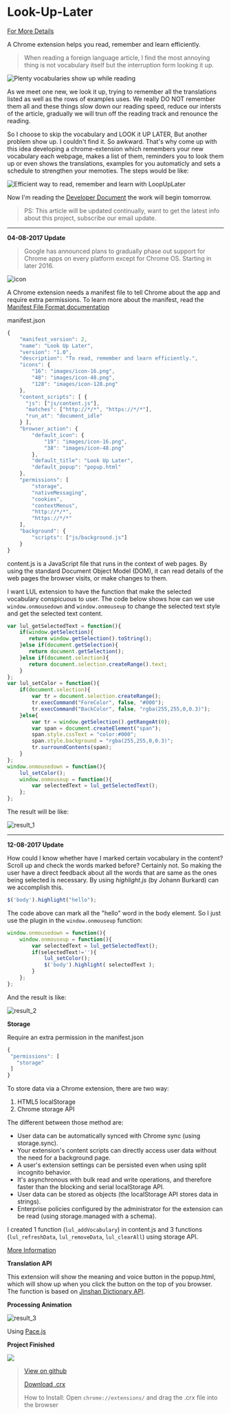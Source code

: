 # Look-Up-Later
[For More Details](https://blog.tan90.co/LookUpLaterDevelopingPlan)

A Chrome extension helps you read, remember and learn efficiently.

>When reading a foreign language article, I find the most annoying thing is not vocabulary itself but the interruption form looking it up.

![Plenty vocabularies show up while reading](https://ws3.sinaimg.cn/large/006tKfTcgy1fi6wsof81gj31kw0zjkeo.jpg)

As we meet one new, we look it up, trying to remember all the translations listed as well as the rows of examples uses. We really DO NOT remember them all and these things slow down our reading speed, reduce our intersts of the article, gradually we will trun off the reading track and renounce the reading.

So I choose to skip the vocabulary and LOOK it UP LATER, But another problem show up. I couldn't find it. So awkward. That's why come up with this idea developing a chrome-extension which remembers your new vocabulary each webpage, makes a list of them, reminders you to look them up or even shows the translations, examples for you automaticly and sets a schedule to strengthen your memoties. The steps would be like:

![Efficient way to read, remember and learn with LoopUpLater](https://ws2.sinaimg.cn/large/006tKfTcgy1fi6xwxaeamj30r10chgm4.jpg)

Now I'm reading the [Developer Document](https://developer.chrome.com/apps/about_apps) the work will begin tomorrow.

>PS: This article will be updated continually, want to get the latest info about this project, subscribe our email update.

***

<b>04-08-2017 Update</b>

>Google has announced plans to gradually phase out support for Chrome apps on every platform except for Chrome OS. Starting in later 2016.

![icon](https://ws1.sinaimg.cn/large/006tNc79gy1fi7wxrrclmj30ic04q74l.jpg)

A Chrome extension needs a manifest file to tell Chrome about the app and require extra permissions. To learn more about the manifest, read the [Manifest File Format documentation](https://developer.chrome.com/extensions/manifest)

manifest.json

```javascript
{
	"manifest_version": 2,
	"name": "Look Up Later",
	"version": "1.0",
	"description": "To read, remember and learn efficiently.",
	"icons": {
        "16": "images/icon-16.png",
        "48": "images/icon-48.png",
        "128": "images/icon-128.png"
    },
    "content_scripts": [ {
      "js": ["js/content.js"],
      "matches": ["http://*/*", "https://*/*"],
      "run_at": "document_idle"
    } ],
	"browser_action": {
		"default_icon": {
            "19": "images/icon-16.png",
            "38": "images/icon-48.png"
        },
		"default_title": "Look Up Later",
		"default_popup": "popup.html"
	},
	"permissions": [
        "storage",
        "nativeMessaging",
        "cookies",
        "contextMenus",
        "http://*/*",
        "https://*/*"
    ],
    "background": {
        "scripts": ["js/background.js"]
    }
}
```

content.js is a JavaScript file that runs in the context of web pages. By using the standard Document Object Model (DOM), it can read details of the web pages the browser visits, or make changes to them.

I want LUL extension to have the function that make the selected vocabulary conspicuous to user. The code below shows how can we use `window.onmousedown` and `window.onmouseup` to change the selected text style and get the selected text content.

```javascript
var lul_getSelectedText = function(){
    if(window.getSelection){
       return window.getSelection().toString();
    }else if(document.getSelection){
       return document.getSelection();
    }else if(document.selection){
       return document.selection.createRange().text;
    }
};
var lul_setColor = function(){
    if(document.selection){
        var tr = document.selection.createRange();
        tr.execCommand("ForeColor", false, "#000");
        tr.execCommand("BackColor", false, "rgba(255,255,0,0.3)");
    }else{
        var tr = window.getSelection().getRangeAt(0);
        var span = document.createElement("span");
        span.style.cssText = "color:#000";
        span.style.background = "rgba(255,255,0,0.3)";
        tr.surroundContents(span);
    }
};
window.onmousedown = function(){
    lul_setColor();
    window.onmouseup = function(){
        var selectedText = lul_getSelectedText();
    };
};
```
The result will be like:

![result_1](https://ws1.sinaimg.cn/large/006tNc79gy1fi7wlo3kjvj31kw0zjgyb.jpg)

***

<b>12-08-2017 Update</b>

How could I know whether have I marked certain vocabulary in the content? Scroll up and check the words marked before? Certainly not. So making the user have a direct feedback about all the words that are same as the ones being selected is necessary. By using <i>highlight.js</i> (by Johann Burkard) can we accomplish this.

```javascript
$('body').highlight("hello");
```
The code above can mark all the "hello" word in the body element. So I just use the plugin in the `window.onmouseup` function:

```javascript
window.onmousedown = function(){
    window.onmouseup = function(){
        var selectedText = lul_getSelectedText();
        if(selectedText!=''){
            lul_setColor();
            $('body').highlight( selectedText );
        }
    };
};
```
And the result is like:

![result_2](https://ws1.sinaimg.cn/large/006tNc79gy1figr8uzh96j31kw0zjqj6.jpg)

<b>Storage</b>

Require an extra permission in the manifest.json

```javascript
{
 "permissions": [
   "storage"
 ]
}
```

To store data via a Chrome extension, there are two way:

1. HTML5 localStorage
2. Chrome storage API

The different between those method are:

* User data can be automatically synced with Chrome sync (using storage.sync).
* Your extension's content scripts can directly access user data without the need for a background page.
* A user's extension settings can be persisted even when using split incognito behavior.
* It's asynchronous with bulk read and write operations, and therefore faster than the blocking and serial localStorage API.
* User data can be stored as objects (the localStorage API stores data in strings).
* Enterprise policies configured by the administrator for the extension can be read (using storage.managed with a schema).

I created 1 function (`lul_addVocabulary`) in content.js and 3 functions (`lul_refreshData`, `lul_removeData`, `lul_clearAll`)
using storage API.

[More Information](https://developer.chrome.com/extensions/storage)

<b>Translation API</b>

This extension will show the meaning and voice button in the popup.html, which will show up when you click the button on the top of you browser. The function is based on [Jinshan Dictionary API](http://open.iciba.com/index.php?c=wiki&t=cc).

<b>Processing Animation</b>

![result_3](https://ws2.sinaimg.cn/large/006tNc79gy1fih3sksci4j30nw0bit95.jpg)

Using [Pace.js](http://github.hubspot.com/pace/)

<b>Project Finished</b>

![](https://ws3.sinaimg.cn/large/006tNc79gy1fih3tg5znkj30nc0ven08.jpg)

> [View on github](https://github.com/markqq/Look-Up-Later)
> 
> [Download .crx](https://tan90.co/Projects/LookUpLater.crx)
> 
> How to Install: Open `chrome://extensions/` and drag the .crx file into the browser
